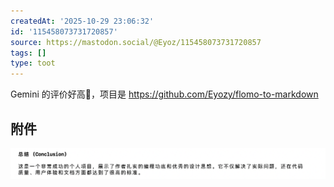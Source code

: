 ```yaml
---
createdAt: '2025-10-29 23:06:32'
id: '115458073731720857'
source: https://mastodon.social/@Eyoz/115458073731720857
tags: []
type: toot
---
```


Gemini 的评价好高🤣，项目是 <https://github.com/Eyozy/flomo-to-markdown>
## 附件
![Image](../media/115458069681446201-f9cb260347940c67.png)
